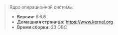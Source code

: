 > Ядро операционной системы.
> - **Версия:** 6.6.6
> - **Домашняя страница:** <https://www.kernel.org>
> - **Время сборки:** 23 ОВС
